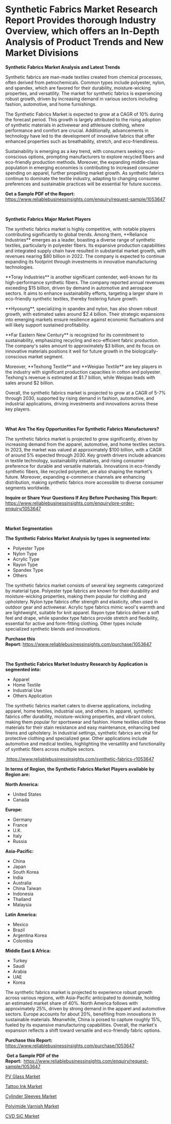 <p><h1>Synthetic Fabrics Market Research Report Provides thorough Industry Overview, which offers an In-Depth Analysis of Product Trends and New Market Divisions</h1></p><p><strong>Synthetic Fabrics Market Analysis and Latest Trends</strong></p>
<p><p>Synthetic fabrics are man-made textiles created from chemical processes, often derived from petrochemicals. Common types include polyester, nylon, and spandex, which are favored for their durability, moisture-wicking properties, and versatility. The market for synthetic fabrics is experiencing robust growth, driven by increasing demand in various sectors including fashion, automotive, and home furnishings. </p><p>The Synthetic Fabrics Market is expected to grow at a CAGR of 10% during the forecast period. This growth is largely attributed to the rising adoption of synthetic materials in activewear and athleisure clothing, where performance and comfort are crucial. Additionally, advancements in technology have led to the development of innovative fabrics that offer enhanced properties such as breathability, stretch, and eco-friendliness. </p><p>Sustainability is emerging as a key trend, with consumers seeking eco-conscious options, prompting manufacturers to explore recycled fibers and eco-friendly production methods. Moreover, the expanding middle-class population in emerging economies is contributing to increased consumer spending on apparel, further propelling market growth. As synthetic fabrics continue to dominate the textile industry, adapting to changing consumer preferences and sustainable practices will be essential for future success.</p></p>
<p><strong>Get a Sample PDF of the Report:&nbsp;</strong> <a href="https://www.reliablebusinessinsights.com/enquiry/request-sample/1053647?utm_campaign=97&utm_medium=2&utm_source=Github&utm_content=ia&utm_term=02042025&utm_id=synthetic-fabrics">https://www.reliablebusinessinsights.com/enquiry/request-sample/1053647</a></p>
<p>&nbsp;</p>
<p><strong>Synthetic Fabrics Major Market Players</strong></p>
<p><p>The synthetic fabrics market is highly competitive, with notable players contributing significantly to global trends. Among them, **Reliance Industries** emerges as a leader, boasting a diverse range of synthetic textiles, particularly in polyester fibers. Its expansive production capabilities and integrated supply chain have resulted in substantial market growth, with revenues nearing $80 billion in 2022. The company is expected to continue expanding its footprint through investments in innovative manufacturing technologies.</p><p>**Toray Industries** is another significant contender, well-known for its high-performance synthetic fibers. The company reported annual revenues exceeding $15 billion, driven by demand in automotive and aerospace sectors. It aims to enhance sustainability efforts, targeting a larger share in eco-friendly synthetic textiles, thereby fostering future growth.</p><p>**Hyosung**, specializing in spandex and nylon, has also shown robust growth, with estimated sales around $2.4 billion. Their strategic expansions into emerging markets ensure resilience against economic fluctuations and will likely support sustained profitability.</p><p>**Far Eastern New Century** is recognized for its commitment to sustainability, emphasizing recycling and eco-efficient fabric production. The company's sales amount to approximately $3 billion, and its focus on innovative materials positions it well for future growth in the biologically-conscious market segment.</p><p>Moreover, **Texhong Textile** and **Weiqiao Textile** are key players in the industry with significant production capacities in cotton and polyester. Texhong's revenue is estimated at $1.7 billion, while Weiqiao leads with sales around $2 billion. </p><p>Overall, the synthetic fabrics market is projected to grow at a CAGR of 5-7% through 2030, supported by rising demand in fashion, automotive, and industrial applications, driving investments and innovations across these key players.</p></p>
<p>&nbsp;</p>
<p><strong>What Are The Key Opportunities For Synthetic Fabrics Manufacturers?</strong></p>
<p><p>The synthetic fabrics market is projected to grow significantly, driven by increasing demand from the apparel, automotive, and home textiles sectors. In 2023, the market was valued at approximately $100 billion, with a CAGR of around 5% expected through 2030. Key growth drivers include advances in textile technology, sustainability initiatives, and rising consumer preference for durable and versatile materials. Innovations in eco-friendly synthetic fibers, like recycled polyester, are also shaping the market's future. Moreover, expanding e-commerce channels are enhancing distribution, making synthetic fabrics more accessible to diverse consumer segments worldwide.</p></p>
<p><strong>Inquire or Share Your Questions If Any Before Purchasing This Report:</strong> <a href="https://www.reliablebusinessinsights.com/enquiry/pre-order-enquiry/1053647?utm_campaign=97&utm_medium=2&utm_source=Github&utm_content=ia&utm_term=02042025&utm_id=synthetic-fabrics">https://www.reliablebusinessinsights.com/enquiry/pre-order-enquiry/1053647</a></p>
<p>&nbsp;</p>
<p><strong>Market Segmentation</strong></p>
<p><strong>The Synthetic Fabrics Market Analysis by types is segmented into:</strong></p>
<p><ul><li>Polyester Type</li><li>Nylon Type</li><li>Acrylic Type</li><li>Rayon Type</li><li>Spandex Type</li><li>Others</li></ul></p>
<p><p>The synthetic fabrics market consists of several key segments categorized by material type. Polyester type fabrics are known for their durability and moisture-wicking properties, making them popular for clothing and upholstery. Nylon type fabrics offer strength and elasticity, often used in outdoor gear and activewear. Acrylic type fabrics mimic wool's warmth and are lightweight, suitable for knit apparel. Rayon type fabrics deliver a soft feel and drape, while spandex type fabrics provide stretch and flexibility, essential for active and form-fitting clothing. Other types include specialized synthetic blends and innovations.</p></p>
<p><strong>Purchase this Report:&nbsp;</strong><a href="https://www.reliablebusinessinsights.com/purchase/1053647?utm_campaign=97&utm_medium=2&utm_source=Github&utm_content=ia&utm_term=02042025&utm_id=synthetic-fabrics">https://www.reliablebusinessinsights.com/purchase/1053647</a></p>
<p>&nbsp;</p>
<p><strong>The Synthetic Fabrics Market Industry Research by Application is segmented into:</strong></p>
<p><ul><li>Apparel</li><li>Home Textile</li><li>Industrial Use</li><li>Others Application</li></ul></p>
<p><p>The synthetic fabrics market caters to diverse applications, including apparel, home textiles, industrial use, and others. In apparel, synthetic fabrics offer durability, moisture-wicking properties, and vibrant colors, making them popular for sportswear and fashion. Home textiles utilize these materials for their stain resistance and easy maintenance, enhancing bed linens and upholstery. In industrial settings, synthetic fabrics are vital for protective clothing and specialized gear. Other applications include automotive and medical textiles, highlighting the versatility and functionality of synthetic fibers across multiple sectors.</p></p>
<p><a href="https://www.reliablebusinessinsights.com/synthetic-fabrics-r1053647?utm_campaign=97&utm_medium=2&utm_source=Github&utm_content=ia&utm_term=02042025&utm_id=synthetic-fabrics">&nbsp;https://www.reliablebusinessinsights.com/synthetic-fabrics-r1053647</a></p>
<p><strong>In terms of Region, the Synthetic Fabrics Market Players available by Region are:</strong></p>
<p>
    <p> <strong> North America: </strong>
        <ul>
            <li>United States</li>
            <li>Canada</li>
        </ul>
        </p> 
    <p> <strong> Europe: </strong>
        <ul>
            <li>Germany</li>
            <li>France</li>
            <li>U.K.</li>
            <li>Italy</li>
            <li>Russia</li>
        </ul>
        </p> 
    <p> <strong> Asia-Pacific: </strong>
        <ul>
            <li>China</li>
            <li>Japan</li>
            <li>South Korea</li>
            <li>India</li>
            <li>Australia</li>
            <li>China Taiwan</li>
            <li>Indonesia</li>
            <li>Thailand</li>
            <li>Malaysia</li>
        </ul>
        </p> 
    <p> <strong> Latin America: </strong>
        <ul>
            <li>Mexico</li>
            <li>Brazil</li>
            <li>Argentina Korea</li>
            <li>Colombia</li>
        </ul>
        </p> 
    <p> <strong> Middle East & Africa: </strong>
        <ul>
            <li>Turkey</li>
            <li>Saudi</li>
            <li>Arabia</li>
            <li>UAE</li>
            <li>Korea</li>
        </ul>
    </p>
    </p>
<p><p>The synthetic fabrics market is projected to experience robust growth across various regions, with Asia-Pacific anticipated to dominate, holding an estimated market share of 40%. North America follows with approximately 25%, driven by strong demand in the apparel and automotive sectors. Europe accounts for about 20%, benefiting from innovations in sustainable materials. Meanwhile, China is poised to capture roughly 15%, fueled by its expansive manufacturing capabilities. Overall, the market's expansion reflects a shift toward versatile and eco-friendly fabric options.</p></p>
<p><strong>Purchase this Report: </strong><a href="https://www.reliablebusinessinsights.com/purchase/1053647?utm_campaign=97&utm_medium=2&utm_source=Github&utm_content=ia&utm_term=02042025&utm_id=synthetic-fabrics">https://www.reliablebusinessinsights.com/purchase/1053647</a></p>
<p>&nbsp;<strong>Get a Sample PDF of the Report:&nbsp;&nbsp;</strong><a href="https://www.reliablebusinessinsights.com/enquiry/request-sample/1053647?utm_campaign=97&utm_medium=2&utm_source=Github&utm_content=ia&utm_term=02042025&utm_id=synthetic-fabrics">https://www.reliablebusinessinsights.com/enquiry/request-sample/1053647</a></p>
<p><strong></strong></p>
<p><p><a href="https://github.com/kuciakkukalo/Market-Research-Report-List-1/blob/main/pv-glass-market.md?utm_campaign=97&utm_medium=2&utm_source=Github&utm_content=ia&utm_term=02042025&utm_id=synthetic-fabrics">PV Glass Market</a></p><p><a href="https://github.com/taffouasaoka/Market-Research-Report-List-1/blob/main/tattoo-ink-market.md?utm_campaign=97&utm_medium=2&utm_source=Github&utm_content=ia&utm_term=02042025&utm_id=synthetic-fabrics">Tattoo Ink Market</a></p><p><a href="https://github.com/danitkeavyx7/Market-Research-Report-List-1/blob/main/cylinder-sleeves-market.md?utm_campaign=97&utm_medium=2&utm_source=Github&utm_content=ia&utm_term=02042025&utm_id=synthetic-fabrics">Cylinder Sleeves Market</a></p><p><a href="https://github.com/moorsdorak31/Market-Research-Report-List-1/blob/main/polyimide-varnish-market.md?utm_campaign=97&utm_medium=2&utm_source=Github&utm_content=ia&utm_term=02042025&utm_id=synthetic-fabrics">Polyimide Varnish Market</a></p><p><a href="https://github.com/bartzthateis/Market-Research-Report-List-1/blob/main/cvd-sic-market.md?utm_campaign=97&utm_medium=2&utm_source=Github&utm_content=ia&utm_term=02042025&utm_id=synthetic-fabrics">CVD SiC Market</a></p></p>